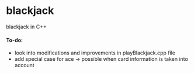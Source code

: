 # blackjack
blackjack in C++

#### To-do:
- look into modifications and improvements in playBlackjack.cpp file
- add special case for ace -> possible when card information is taken into account
